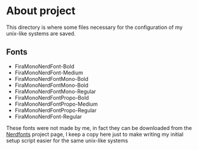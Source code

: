 # About project

This directory is where some files necessary for the configuration of my unix-like systems are saved.

## Fonts
* FiraMonoNerdFont-Bold
* FiraMonoNerdFont-Medium
* FiraMonoNerdFontMono-Bold
* FiraMonoNerdFontMono-Bold
* FiraMonoNerdFontMono-Regular
* FiraMonoNerdFontPropo-Bold
* FiraMonoNerdFontPropo-Medium
* FiraMonoNerdFontPropo-Regular
* FiraMonoNerdFont-Regular

These fonts were not made by me, in fact they can be downloaded from the [Nerdfonts](https://www.nerdfonts.com/) project page, I keep a copy here just to make writing my initial setup script easier for the same unix-like systems
